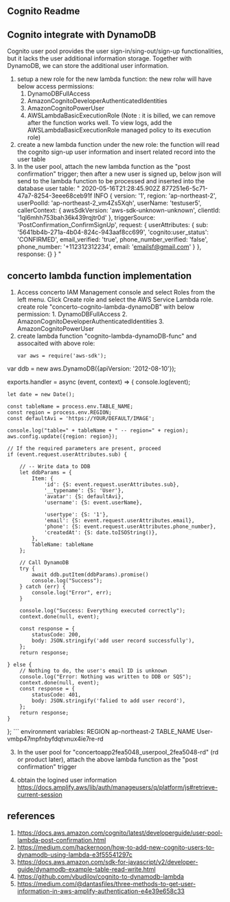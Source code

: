 ## Cognito Readme

## Cognito integrate with DynamoDB
Cognito user pool provides the user sign-in/sing-out/sign-up functionalities, but it lacks the user additional information storage. Together with DynamoDB, we can store the additional user information.

1. setup a new role for the new lambda function:
   the new rolw will have below access permissions:
    1. DynamoDBFullAccess
    2. AmazonCognitoDeveloperAuthenticatedIdentities
    3. AmazonCognitoPowerUser
    4. AWSLambdaBasicExecutionRole (Note : it is billed, we can remove after the function works well. To view logs, add the AWSLambdaBasicExecutionRole managed policy to its execution role)
2. create a new lambda function under the new role:
   the function will read the cognito sign-up user information and insert related record into the user table
3. In the user pool, attach the new lambda function as the "post confirmation" trigger; then after a new user is signed up, below json will send to the lambda function to be processed and inserted into the database user table:
        "
                2020-05-16T21:28:45.902Z	877251e6-5c71-47a7-8254-3eee68ceb91f	INFO	{
                version: '1',
                region: 'ap-northeast-2',
                userPoolId: 'ap-northeast-2_vm4Zs5Xqh',
                userName: 'testuser5',
                callerContext: {
                    awsSdkVersion: 'aws-sdk-unknown-unknown',
                    clientId: '1ql6mhh753bah36k439rqjtr0d'
                },
                triggerSource: 'PostConfirmation_ConfirmSignUp',
                request: {
                    userAttributes: {
                    sub: '5641bb4b-271a-4b04-824c-943aaf8cc699',
                    'cognito:user_status': 'CONFIRMED',
                    email_verified: 'true',
                    phone_number_verified: 'false',
                    phone_number: '+112312312234',
                    email: 'emailsf@gmail.com'
                    }
                },
                response: {}
                }
        "

## concerto lambda function implementation
1. Access concerto IAM Management console and select Roles from the left menu. Click Create role and select the AWS Service Lambda role.
   create role "concerto-cognito-lambda-dynamoDB"
   with below permission:
        1. DynamoDBFullAccess
        2. AmazonCognitoDeveloperAuthenticatedIdentities
        3. AmazonCognitoPowerUser
2. create lambda function "cognito-lambda-dynamoDB-func" and assocaited with above role:
    ```
    var aws = require('aws-sdk');
var ddb = new aws.DynamoDB({apiVersion: '2012-08-10'});

exports.handler = async (event, context) => {
    console.log(event);

    let date = new Date();

    const tableName = process.env.TABLE_NAME;
    const region = process.env.REGION;
    const defaultAvi = 'https://YOUR/DEFAULT/IMAGE';
    
    console.log("table=" + tableName + " -- region=" + region);
    aws.config.update({region: region});

    // If the required parameters are present, proceed
    if (event.request.userAttributes.sub) {

        // -- Write data to DDB
        let ddbParams = {
            Item: {
                'id': {S: event.request.userAttributes.sub},
                '__typename': {S: 'User'},
                'avatar': {S: defaultAvi},
                'username': {S: event.userName},

                'usertype': {S: '1'},
                'email': {S: event.request.userAttributes.email},
                'phone': {S: event.request.userAttributes.phone_number},
                'createdAt': {S: date.toISOString()},
            },
            TableName: tableName
        };

        // Call DynamoDB
        try {
            await ddb.putItem(ddbParams).promise()
            console.log("Success");
        } catch (err) {
            console.log("Error", err);
        }

        console.log("Success: Everything executed correctly");
        context.done(null, event);
        
        const response = {
            statusCode: 200,
            body: JSON.stringify('add user record successfully'),
        };
        return response;

    } else {
        // Nothing to do, the user's email ID is unknown
        console.log("Error: Nothing was written to DDB or SQS");
        context.done(null, event);
        const response = {
            statusCode: 401,
            body: JSON.stringify('falied to add user record'),
        };
        return response;
    }
};
    ```
environment variables:
    REGION	ap-northeast-2
    TABLE_NAME	User-vmbp47mpfnbyfdqtvnux4ie7re-rd

3. In the user pool for "concertoapp2fea5048_userpool_2fea5048-rd" (rd or product later), attach the above lambda function as the "post confirmation" trigger

4. obtain the logined user information
https://docs.amplify.aws/lib/auth/manageusers/q/platform/js#retrieve-current-session

## references
1. https://docs.aws.amazon.com/cognito/latest/developerguide/user-pool-lambda-post-confirmation.html
2. https://medium.com/hackernoon/how-to-add-new-cognito-users-to-dynamodb-using-lambda-e3f55541297c
3. https://docs.aws.amazon.com/sdk-for-javascript/v2/developer-guide/dynamodb-example-table-read-write.html 
4. https://github.com/vbudilov/cognito-to-dynamodb-lambda
5. https://medium.com/@dantasfiles/three-methods-to-get-user-information-in-aws-amplify-authentication-e4e39e658c33
